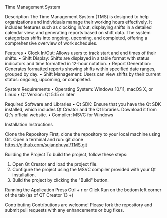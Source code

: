 Time Management System

Description
The Time Management System (TMS) is designed to help organizations and individuals manage their working hours effectively. It includes features such as clocking in/out, displaying shifts in a detailed calendar view, and generating reports based on shift data. The system categorizes shifts into ongoing, upcoming, and completed, offering a comprehensive overview of work schedules.

Features
•	Clock In/Out: Allows users to track start and end times of their shifts.
•	Shift Display: Shifts are displayed in a table format with status indicators and time formatted in 12-hour notation.
•	Report Generation: Generates formatted reports showing shifts within specified date ranges, grouped by day.
•	Shift Management: Users can view shifts by their current status: ongoing, upcoming, or completed.

System Requirements
•	Operating System: Windows 10/11, macOS X, or Linux
•	Qt Version: Qt 5.15 or later

Required Software and Libraries
•	Qt SDK: Ensure that you have the Qt SDK installed, which includes Qt Creator and the Qt libraries. Download it from Qt's official website.
•	Compiler: MSVC for Windows

Installation Instructions

Clone the Repository
First, clone the repository to your local machine using Git. Open a terminal and run:
git clone https://github.com/sujanphuyal/TMS.git 

Building the Project
To build the project, follow these steps:
1.	Open Qt Creator and load the project file.
2.	Configure the project using the MSVC compiler provided with your Qt installation.
3.	Build the project by clicking the "Build" button.
   
Running the Application
Press Ctrl + r or Click Run on the bottom left corner of the tab (as of QT Creator 13 +)

Contributing
Contributions are welcome! Please fork the repository and submit pull requests with any enhancements or bug fixes.

